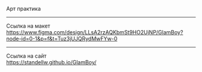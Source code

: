 Арт практика <br><hr>
Ссылка на макет <br>
https://www.figma.com/design/LLsA2rzAQKbmSt9HO2UjNP/GlamBoy?node-id=0-1&p=f&t=Tuz3jUJQRydMwFYw-0<br><hr>
Ссылка на сайт <br>
https://standellw.github.io/GlamBoy/
